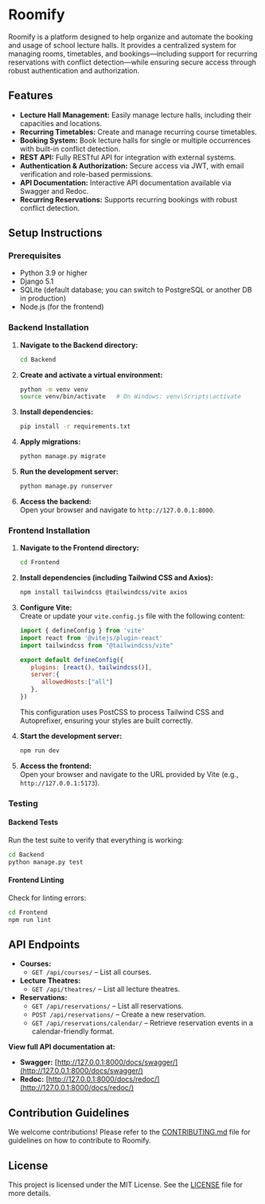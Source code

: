 # Roomify

Roomify is a platform designed to help organize and automate the booking and usage of school lecture halls. It provides a centralized system for managing rooms, timetables, and bookings—including support for recurring reservations with conflict detection—while ensuring secure access through robust authentication and authorization.

## Features
- **Lecture Hall Management:** Easily manage lecture halls, including their capacities and locations.
- **Recurring Timetables:** Create and manage recurring course timetables.
- **Booking System:** Book lecture halls for single or multiple occurrences with built-in conflict detection.
- **REST API:** Fully RESTful API for integration with external systems.
- **Authentication & Authorization:** Secure access via JWT, with email verification and role-based permissions.
- **API Documentation:** Interactive API documentation available via Swagger and Redoc.
- **Recurring Reservations:** Supports recurring bookings with robust conflict detection.

## Setup Instructions

### Prerequisites
- Python 3.9 or higher
- Django 5.1
- SQLite (default database; you can switch to PostgreSQL or another DB in production)
- Node.js (for the frontend)

### Backend Installation
1. **Navigate to the Backend directory:**
   ```bash
   cd Backend
   ```

2. **Create and activate a virtual environment:**
   ```bash
   python -m venv venv
   source venv/bin/activate   # On Windows: venv\Scripts\activate
   ```

3. **Install dependencies:**
   ```bash
   pip install -r requirements.txt
   ```

4. **Apply migrations:**
   ```bash
   python manage.py migrate
   ```

5. **Run the development server:**
   ```bash
   python manage.py runserver
   ```

6. **Access the backend:**  
   Open your browser and navigate to `http://127.0.0.1:8000`.

### Frontend Installation
1. **Navigate to the Frontend directory:**
   ```bash
   cd Frontend
   ```

2. **Install dependencies (including Tailwind CSS and Axios):**
   ```bash
   npm install tailwindcss @tailwindcss/vite axios
   ```

3. **Configure Vite:**  
   Create or update your `vite.config.js` file with the following content:
   ```javascript
   import { defineConfig } from 'vite'
   import react from '@vitejs/plugin-react'
   import tailwindcss from "@tailwindcss/vite"

   export default defineConfig({
      plugins: [react(), tailwindcss()],
      server:{
         allowedHosts:["all"]
      },
   })
   ```
   This configuration uses PostCSS to process Tailwind CSS and Autoprefixer, ensuring your styles are built correctly.

4. **Start the development server:**
   ```bash
   npm run dev
   ```

5. **Access the frontend:**  
   Open your browser and navigate to the URL provided by Vite (e.g., `http://127.0.0.1:5173`).

### Testing

#### Backend Tests
Run the test suite to verify that everything is working:
```bash
cd Backend
python manage.py test
```

#### Frontend Linting
Check for linting errors:
```bash
cd Frontend
npm run lint
```

## API Endpoints
- **Courses:**  
  - `GET /api/courses/` – List all courses.
- **Lecture Theatres:**  
  - `GET /api/theatres/` – List all lecture theatres.
- **Reservations:**  
  - `GET /api/reservations/` – List all reservations.
  - `POST /api/reservations/` – Create a new reservation.
  - `GET /api/reservations/calendar/` – Retrieve reservation events in a calendar-friendly format.

**View full API documentation at:**
- **Swagger:** [http://127.0.0.1:8000/docs/swagger/](http://127.0.0.1:8000/docs/swagger/)
- **Redoc:** [http://127.0.0.1:8000/docs/redoc/](http://127.0.0.1:8000/docs/redoc/)

## Contribution Guidelines
We welcome contributions! Please refer to the [CONTRIBUTING.md](CONTRIBUTING.md) file for guidelines on how to contribute to Roomify.

## License
This project is licensed under the MIT License. See the [LICENSE](LICENSE) file for more details.